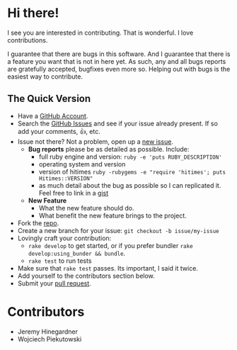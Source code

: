# Hi there!

I see you are interested in contributing. That is wonderful. I love
contributions.

I guarantee that there are bugs in this software. And I guarantee that there is
a feature you want that is not in here yet. As such, any and all bugs reports
are gratefully accepted, bugfixes even more so. Helping out with bugs is the
easiest way to contribute.


## The Quick Version

* Have a [GitHub Account][].
* Search the [GitHub Issues][] and see if your issue already present. If so
  add your comments, :thumbsup:, etc.
* Issue not there? Not a problem, open up a [new issue][].
    * **Bug reports** please be as detailed as possible. Include:
        * full ruby engine and version: `ruby -e 'puts RUBY_DESCRIPTION'`
        * operating system and version
        * version of hitimes `ruby -rubygems -e "require 'hitimes'; puts Hitimes::VERSION"`
        * as much detail about the bug as possible so I can replicated it. Feel free
          to link in a [gist][]
    * **New Feature**
        * What the new feature should do.
        * What benefit the new feature brings to the project.
* Fork the [repo][].
* Create a new branch for your issue: `git checkout -b issue/my-issue`
* Lovingly craft your contribution:
    * `rake develop` to get started, or if you prefer bundler `rake develop:using_bunder && bundle`.
    * `rake test` to run tests
* Make sure that `rake test` passes. Its important, I said it twice.
* Add yourself to the contributors section below.
* Submit your [pull request][].

# Contributors

* Jeremy Hinegardner
* Wojciech Piekutowski

[GitHub Account]: https://github.com/signup/free "GitHub Signup"
[GitHub Issues]:  https://github.com/copiousfreetime/hitimes/issues "Hitimes Issues"
[new issue]:      https://github.com/copiousfreetime/hitimes/issues/new "New Hitimes Issue"
[gist]:           https://gist.github.com/ "New Gist"
[repo]:           https://github.com/copiousfreetime/hitimes "hitimes Repo"
[pull request]:   https://help.github.com/articles/using-pull-requests "Using Pull Requests"

